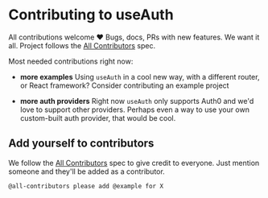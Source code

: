 
# Contributing to useAuth

All contributions welcome ❤️ Bugs, docs, PRs with new features. We want it all. Project follows the [All Contributors](https://allcontributors.org/docs/en/bot/usage) spec.

Most needed contributions right now:

- **more examples** Using `useAuth` in a cool new way, with a different router, or React framework? Consider contributing an example project

- **more auth providers** Right now `useAuth` only supports Auth0 and we'd love to support other providers. Perhaps even a way to use your own custom-built auth provider, that would be cool.

## Add yourself to contributors

We follow the [All Contributors](https://allcontributors.org/docs/en/bot/usage) spec to give credit to everyone. Just mention someone and they'll be added as a contributor.

`@all-contributors please add @example for X`